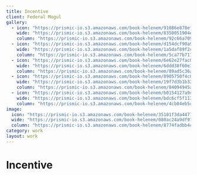 ```yaml
---
title: Incentive
client: Federal Mogul
gallery:
  - icon: "https://prismic-io.s3.amazonaws.com/book-helenem/91086e878ef624e06ee4d7acfb921e13c0e578b9.jpg"
    wide: "https://prismic-io.s3.amazonaws.com/book-helenem/8350051904e61c8489a27106c89ec626569bc57c.jpg"
    column: "https://prismic-io.s3.amazonaws.com/book-helenem/92c66a709fa0eb383a069839d27af2e2c0bc7e77.jpg"
  - icon: "https://prismic-io.s3.amazonaws.com/book-helenem/d154dcf90a9b43ad745f4889ba92d37964e7bf51.jpg"
    wide: "https://prismic-io.s3.amazonaws.com/book-helenem/1a5daf89f2c9bc938d83aa95d9b1cfc4079b49de.jpg"
    column: "https://prismic-io.s3.amazonaws.com/book-helenem/5ca77b717438ff9e7b740dab46844bc88af29841.jpg"
  - icon: "https://prismic-io.s3.amazonaws.com/book-helenem/6e62e27fac0acb1d4561f73f2673e428e5e33912.jpg"
    wide: "https://prismic-io.s3.amazonaws.com/book-helenem/6ddd38f60e38a08d783e8026a99ca24f91a41ef6.jpg"
    column: "https://prismic-io.s3.amazonaws.com/book-helenem/89ad5c36a4fbdb5e77b95f49c877f7c0ac873631.jpg"
  - icon: "https://prismic-io.s3.amazonaws.com/book-helenem/8905750f4c058713f11440537e2e5b0b9bbedeaf.jpg"
    wide: "https://prismic-io.s3.amazonaws.com/book-helenem/19f7d3b1b32e0d010311637edc8952890e0089fa.jpg"
    column: "https://prismic-io.s3.amazonaws.com/book-helenem/84094945a822f5d74488d4f90a55f7ca6fd9088b.jpg"
  - icon: "https://prismic-io.s3.amazonaws.com/book-helenem/b0154127a9c6054932518bd5257b1e2201846e0e.jpg"
    wide: "https://prismic-io.s3.amazonaws.com/book-helenem/bdc6cf5f113c6537b62f0fd6d7cc4324ff9afa49.jpg"
    column: "https://prismic-io.s3.amazonaws.com/book-helenem/4cb04eb5c84f54a0de7926fdd147ab47f6620266.jpg"
image:
  icon: "https://prismic-io.s3.amazonaws.com/book-helenem/35101f3da447787c1a5ba3d040f49bd4e7e9e743.jpg"
  wide: "https://prismic-io.s3.amazonaws.com/book-helenem/080ac24a9df97c475c673c4fe6cb9f73310f3b4f.jpg"
  column: "https://prismic-io.s3.amazonaws.com/book-helenem/8774fadbb4ce1701cf033a87f89f5aebbad85469.jpg"
category: work
layout: work
---
```

# Incentive